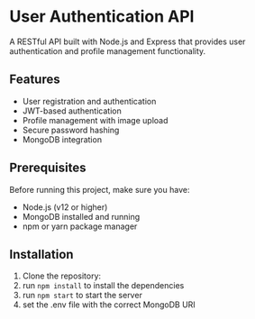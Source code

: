 # User Authentication API

A RESTful API built with Node.js and Express that provides user authentication and profile management functionality.

## Features

- User registration and authentication
- JWT-based authentication
- Profile management with image upload
- Secure password hashing
- MongoDB integration

## Prerequisites

Before running this project, make sure you have:

- Node.js (v12 or higher)
- MongoDB installed and running
- npm or yarn package manager

## Installation

1. Clone the repository:
2. run `npm install` to install the dependencies
3. run `npm start` to start the server
4. set the .env file with the correct MongoDB URI
